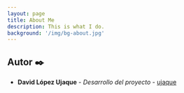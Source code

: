 ```yaml
---
layout: page
title: About Me
description: This is what I do.
background: '/img/bg-about.jpg'
---
```


## Autor ✒️

* **David López Ujaque** - *Desarrollo del proyecto* - [ujaque](https://github.com/ujaque)